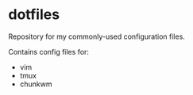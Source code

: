 # dotfiles
Repository for my commonly-used configuration files.

Contains config files for:
* vim
* tmux
* chunkwm
